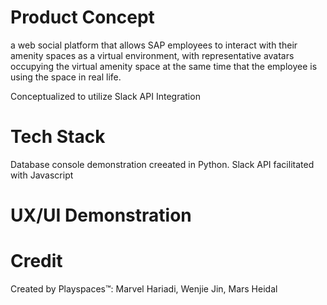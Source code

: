 # Product Concept
a web social platform that allows SAP employees to interact with their amenity spaces as a virtual environment, with representative avatars occupying the virtual amenity space at the same time that the employee is using the space in real life.

Conceptualized to utilize Slack API Integration

# Tech Stack
Database console demonstration creeated in Python. Slack API facilitated with Javascript

# UX/UI Demonstration

# Credit
Created by Playspaces:tm:: Marvel Hariadi, Wenjie Jin, Mars Heidal
